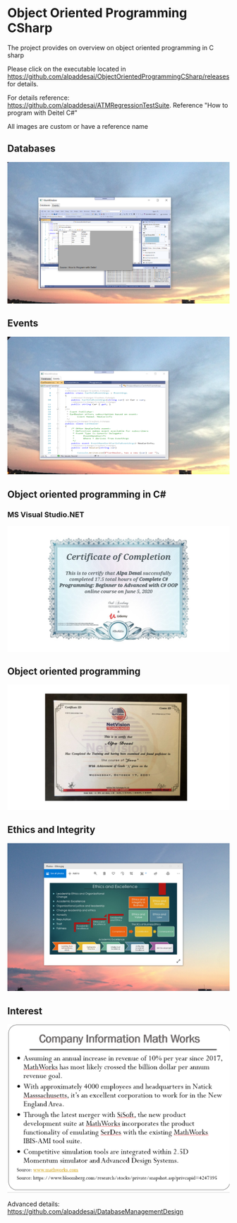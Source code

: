 # Object Oriented Programming CSharp

The project provides on overview on object oriented programming in C sharp

Please click on the executable located in https://github.com/alpaddesai/ObjectOrientedProgrammingCSharp/releases for details.

For details reference: https://github.com/alpaddesai/ATMRegressionTestSuite. Reference "How to program with Deitel C#"


All images are custom or have a reference name

## Databases
![image](DatabasesImage.png)

## Events 
![image](EventsImage.png)

## Object oriented programming in C#
### MS Visual Studio.NET
![image](CSharp.jpg)

## Object oriented programming
![image](Java.jpg)

## Ethics and Integrity
![image](EthicsandExcellence.png)

## Interest
![image](image1.png)

Advanced details:  https://github.com/alpaddesai/DatabaseManagementDesign
